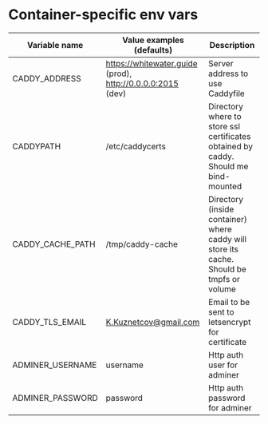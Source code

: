 # Container-specific env vars

| Variable name    | Value examples (defaults)                                  | Description                                                                              |
| ---------------- | ---------------------------------------------------------- | ---------------------------------------------------------------------------------------- |
| CADDY_ADDRESS    | https://whitewater.guide (prod), http://0.0.0.0:2015 (dev) | Server address to use Caddyfile                                                          |
| CADDYPATH        | /etc/caddycerts                                            | Directory where to store ssl certificates obtained by caddy. Should me bind-mounted      |
| CADDY_CACHE_PATH | /tmp/caddy-cache                                           | Directory (inside container) where caddy will store its cache. Should be tmpfs or volume |
| CADDY_TLS_EMAIL  | K.Kuznetcov@gmail.com                                      | Email to be sent to letsencrypt for certificate                                          |
| ADMINER_USERNAME | username                                                   | Http auth user for adminer                                                               |
| ADMINER_PASSWORD | password                                                   | Http auth password for adminer                                                           |
